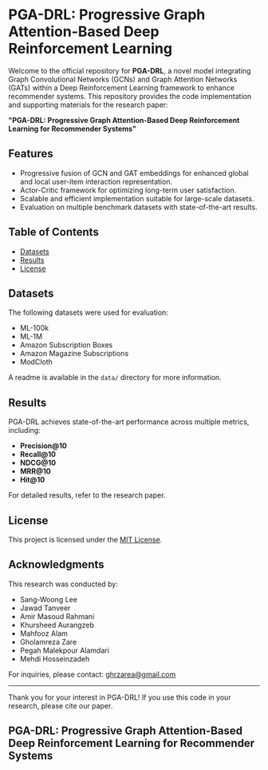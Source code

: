 # PGA-DRL: Progressive Graph Attention-Based Deep Reinforcement Learning

Welcome to the official repository for **PGA-DRL**, a novel model integrating Graph Convolutional Networks (GCNs) and Graph Attention Networks (GATs) within a Deep Reinforcement Learning framework to enhance recommender systems. This repository provides the code implementation and supporting materials for the research paper:

**"PGA-DRL: Progressive Graph Attention-Based Deep Reinforcement Learning for Recommender Systems"**

## Features
- Progressive fusion of GCN and GAT embeddings for enhanced global and local user-item interaction representation.
- Actor-Critic framework for optimizing long-term user satisfaction.
- Scalable and efficient implementation suitable for large-scale datasets.
- Evaluation on multiple benchmark datasets with state-of-the-art results.

## Table of Contents
- [Datasets](#datasets)
- [Results](#results)
- [License](#license)


## Datasets
The following datasets were used for evaluation:
- ML-100k
- ML-1M
- Amazon Subscription Boxes
- Amazon Magazine Subscriptions
- ModCloth

A readme is available in the `data/` directory for more information.

## Results
PGA-DRL achieves state-of-the-art performance across multiple metrics, including:
- **Precision@10**
- **Recall@10**
- **NDCG@10**
- **MRR@10**
- **Hit@10**

For detailed results, refer to the research paper.


## License
This project is licensed under the [MIT License](LICENSE).

## Acknowledgments
This research was conducted by:
- Sang-Woong Lee
- Jawad Tanveer
- Amir Masoud Rahmani
- Khursheed Aurangzeb
- Mahfooz Alam
- Gholamreza Zare
- Pegah Malekpour Alamdari
- Mehdi Hosseinzadeh

For inquiries, please contact: [ghrzarea@gmail.com](mailto:ghrzarea@gmail.com)

---
Thank you for your interest in PGA-DRL! If you use this code in your research, please cite our paper.
## PGA-DRL: Progressive Graph Attention-Based Deep Reinforcement Learning for Recommender Systems

